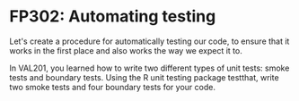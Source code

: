 # FP302: Automating testing 

Let's create a procedure for automatically testing our code, to ensure that it works in the first place and also works the way we expect it to. 

In VAL201, you learned how to write two different types of unit tests: smoke tests and boundary tests. Using the R unit testing package testthat, write two smoke tests and four boundary tests for your code.
